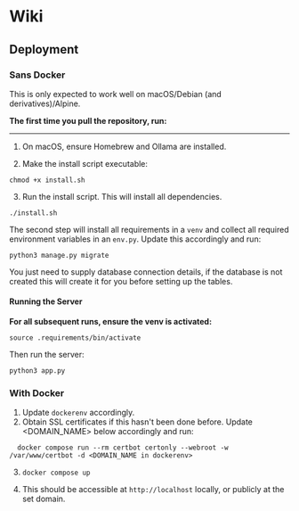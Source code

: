 # Wiki

## Deployment

### Sans Docker

This is only expected to work well on macOS/Debian (and derivatives)/Alpine.

**The first time you pull the repository, run:**

---

1. On macOS, ensure Homebrew and Ollama are installed.

2. Make the install script executable:

```
chmod +x install.sh
```

3. Run the install script. This will install all dependencies.

```
./install.sh
```

The second step will install all requirements in a `venv` and collect all required
environment variables in an `env.py`. Update this accordingly and run:

```
python3 manage.py migrate
```

You just need to supply database connection details, if the database is not created this will create it for you before setting up the tables.

#### Running the Server

**For all subsequent runs, ensure the venv is activated:**

```
source .requirements/bin/activate
```

Then run the server:

```
python3 app.py
```

### With Docker

1. Update `dockerenv` accordingly.
2. Obtain SSL certificates if this hasn't been done before. Update <DOMAIN_NAME> below accordingly and run:

```
  docker compose run --rm certbot certonly --webroot -w /var/www/certbot -d <DOMAIN_NAME in dockerenv>
```

3. `docker compose up`

4. This should be accessible at `http://localhost` locally, or publicly at the set domain.

